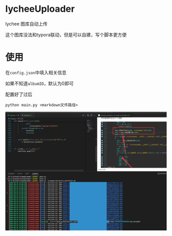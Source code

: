 # lycheeUploader
lychee 图库自动上传

这个图库没法和typora联动，但是可以自建，写个脚本更方便

# 使用

在`config.json`中填入相关信息

如果不知道`albumID`，默认为0即可

配置好了过后

```
python main.py <markdown文件路径>
```

![image-20240531211216652](./README.assets/image-20240531211216652.png)



